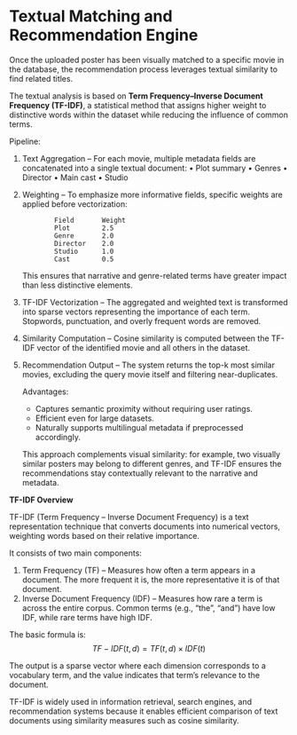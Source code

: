 # Textual Matching and Recommendation Engine

Once the uploaded poster has been visually matched to a specific movie in the database, the recommendation process leverages textual similarity to find related titles.

The textual analysis is based on **Term Frequency–Inverse Document Frequency (TF-IDF)**, a statistical method that assigns higher weight to distinctive words within the dataset while reducing the influence of common terms.

Pipeline:
1.	Text Aggregation – For each movie, multiple metadata fields are concatenated into a single textual document:
        •	Plot summary
        •	Genres
        •	Director
        •	Main cast
        •	Studio
    
2.  Weighting – To emphasize more informative fields, specific weights are applied before vectorization:
                
                Field	    Weight
                Plot	    2.5
                Genre	    2.0
                Director	2.0
                Studio	    1.0
                Cast	    0.5
    This ensures that narrative and genre-related terms have greater impact than less distinctive elements.

3.	TF-IDF Vectorization – The aggregated and weighted text is transformed into sparse vectors representing the importance of each term. Stopwords, punctuation, and overly frequent words are removed.

4.	Similarity Computation – Cosine similarity is computed between the TF-IDF vector of the identified movie and all others in the dataset.

5.	Recommendation Output – The system returns the top-k most similar movies, excluding the query movie itself and filtering near-duplicates.
    
    Advantages:
    - Captures semantic proximity without requiring user ratings.
    - Efficient even for large datasets.
    - Naturally supports multilingual metadata if preprocessed accordingly.

    This approach complements visual similarity: for example, two visually similar posters may belong to different genres, and TF-IDF ensures the recommendations stay contextually relevant to the narrative and metadata.

**TF-IDF Overview**

TF-IDF (Term Frequency – Inverse Document Frequency) is a text representation technique that converts documents into numerical vectors, weighting words based on their relative importance.

It consists of two main components:
1.	Term Frequency (TF) – Measures how often a term appears in a document. The more frequent it is, the more representative it is of that document.
2.	Inverse Document Frequency (IDF) – Measures how rare a term is across the entire corpus. Common terms (e.g., “the”, “and”) have low IDF, while rare terms have high IDF.

The basic formula is:
    $$
    TF-IDF(t,d)=TF(t,d)×IDF(t)
    $$ 

The output is a sparse vector where each dimension corresponds to a vocabulary term, and the value indicates that term’s relevance to the document.

TF-IDF is widely used in information retrieval, search engines, and recommendation systems because it enables efficient comparison of text documents using similarity measures such as cosine similarity.
 
